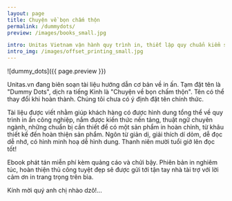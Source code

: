 ```yaml
---
layout: page
title: Chuyện về bọn chấm thộn
permalink: /dummydots/
preview: /images/books_small.jpg

intro: Unitas Vietnam vận hành quy trình in, thiết lập quy chuẩn kiểm soát chất lượng từng công đoạn từ thiết kế đến gia công hoàn thiện, hạn chế tối đa sản phẩm lỗi, đảm bảo sản phẩm đến tay khách hàng đúng thời hạn, đúng chất lượng đã cam kết.
intro_img: /images/offset_printing_small.jpg
---
```


![dummy_dots]({{ page.preview }})

Unitas.vn đang biên soạn tài liệu hướng dẫn cơ bản về in ấn. Tạm đặt tên là "Dummy Dots", dịch ra tiếng Kinh là "Chuyện về bọn chấm thộn". Tên có thể thay đổi khi hoàn thành. Chúng tôi chưa có ý định đặt tên chính thức.

Tài liệu được viết nhằm giúp khách hàng có được hình dung tổng thể về quy trình in ấn công nghiệp, nắm được kiến thức nền tảng, thuật ngữ chuyên ngành, những chuẩn bị cần thiết để có một sản phẩm in hoàn chỉnh, từ khâu thiết kế đến hoàn thiện sản phẩm. Ngôn từ giản dị, giải thích dí dỏm, dễ đọc dễ nhớ, có hình minh hoạ dễ hình dung. Thanh niên mười tuổi giở lên đọc tốt!

Ebook phát tán miễn phí kèm quảng cáo và chửi bậy. Phiên bản in nghiêm túc, hoàn thiện thủ công tuyệt đẹp sẽ được gửi tới tận tay nhà tài trợ với lời cảm ơn in trang trọng trên bìa.

Kính mời quý anh chị nhào dzô!...
